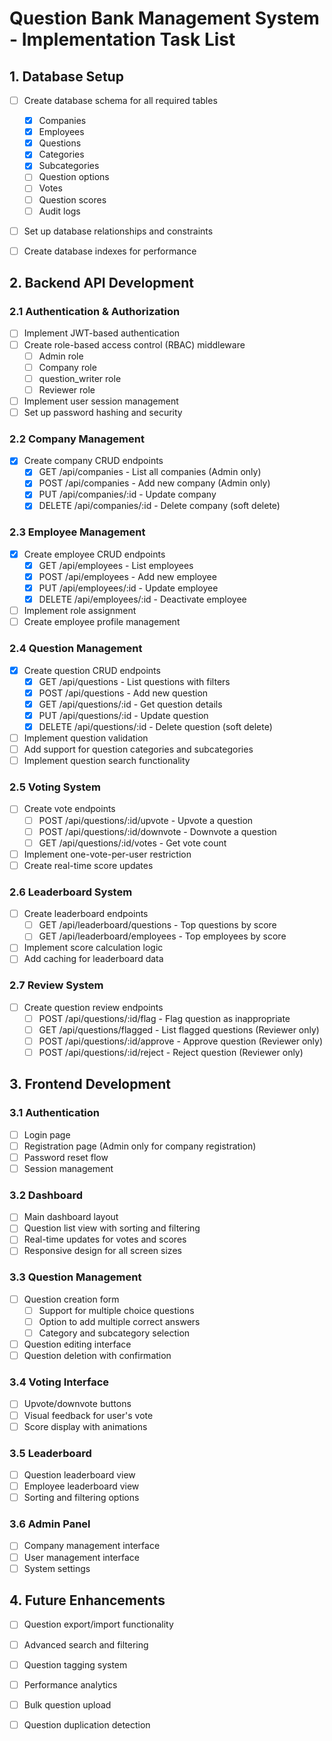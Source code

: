 # Question Bank Management System - Implementation Task List

## 1. Database Setup
- [ ] Create database schema for all required tables
  - [x] Companies
  - [x] Employees
  - [x] Questions
  - [x] Categories
  - [x] Subcategories
  - [ ] Question options
  - [ ] Votes
  - [ ] Question scores
  - [ ] Audit logs
- [ ] Set up database relationships and constraints
- [ ] Create database indexes for performance


## 2. Backend API Development

### 2.1 Authentication & Authorization
- [ ] Implement JWT-based authentication
- [ ] Create role-based access control (RBAC) middleware
  - [ ] Admin role
  - [ ] Company role
  - [ ] question_writer role
  - [ ] Reviewer role
- [ ] Implement user session management
- [ ] Set up password hashing and security

### 2.2 Company Management
- [x] Create company CRUD endpoints
  - [x] GET /api/companies - List all companies (Admin only)
  - [x] POST /api/companies - Add new company (Admin only)
  - [x] PUT /api/companies/:id - Update company
  - [x] DELETE /api/companies/:id - Delete company (soft delete)

### 2.3 Employee Management
- [x] Create employee CRUD endpoints
  - [x] GET /api/employees - List employees
  - [x] POST /api/employees - Add new employee
  - [x] PUT /api/employees/:id - Update employee
  - [x] DELETE /api/employees/:id - Deactivate employee
- [ ] Implement role assignment
- [ ] Create employee profile management

### 2.4 Question Management
- [x] Create question CRUD endpoints
  - [x] GET /api/questions - List questions with filters
  - [x] POST /api/questions - Add new question
  - [x] GET /api/questions/:id - Get question details
  - [x] PUT /api/questions/:id - Update question
  - [x] DELETE /api/questions/:id - Delete question (soft delete)
- [ ] Implement question validation
- [ ] Add support for question categories and subcategories
- [ ] Implement question search functionality

### 2.5 Voting System
- [ ] Create vote endpoints
  - [ ] POST /api/questions/:id/upvote - Upvote a question
  - [ ] POST /api/questions/:id/downvote - Downvote a question
  - [ ] GET /api/questions/:id/votes - Get vote count
- [ ] Implement one-vote-per-user restriction
- [ ] Create real-time score updates

### 2.6 Leaderboard System
- [ ] Create leaderboard endpoints
  - [ ] GET /api/leaderboard/questions - Top questions by score
  - [ ] GET /api/leaderboard/employees - Top employees by score
- [ ] Implement score calculation logic
- [ ] Add caching for leaderboard data

### 2.7 Review System
- [ ] Create question review endpoints
  - [ ] POST /api/questions/:id/flag - Flag question as inappropriate
  - [ ] GET /api/questions/flagged - List flagged questions (Reviewer only)
  - [ ] POST /api/questions/:id/approve - Approve question (Reviewer only)
  - [ ] POST /api/questions/:id/reject - Reject question (Reviewer only)

## 3. Frontend Development

### 3.1 Authentication
- [ ] Login page
- [ ] Registration page (Admin only for company registration)
- [ ] Password reset flow
- [ ] Session management

### 3.2 Dashboard
- [ ] Main dashboard layout
- [ ] Question list view with sorting and filtering
- [ ] Real-time updates for votes and scores
- [ ] Responsive design for all screen sizes

### 3.3 Question Management
- [ ] Question creation form
  - [ ] Support for multiple choice questions
  - [ ] Option to add multiple correct answers
  - [ ] Category and subcategory selection
- [ ] Question editing interface
- [ ] Question deletion with confirmation

### 3.4 Voting Interface
- [ ] Upvote/downvote buttons
- [ ] Visual feedback for user's vote
- [ ] Score display with animations

### 3.5 Leaderboard
- [ ] Question leaderboard view
- [ ] Employee leaderboard view
- [ ] Sorting and filtering options

### 3.6 Admin Panel
- [ ] Company management interface
- [ ] User management interface
- [ ] System settings

## 4. Future Enhancements
- [ ] Question export/import functionality
- [ ] Advanced search and filtering
- [ ] Question tagging system
- [ ] Performance analytics
- [ ] Bulk question upload
- [ ] Question duplication detection


<!-- ## 5. Deployment
- [ ] Set up production database
- [ ] Configure environment variables
- [ ] Set up CI/CD pipeline
- [ ] Deploy backend API
- [ ] Deploy frontend application
- [ ] Set up monitoring and logging -->




